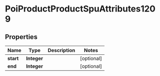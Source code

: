 # PoiProductProductSpuAttributes1209

## Properties
Name | Type | Description | Notes
------------ | ------------- | ------------- | -------------
**start** | **Integer** |  |  [optional]
**end** | **Integer** |  |  [optional]

